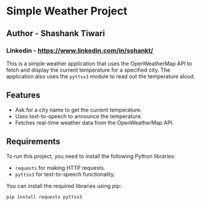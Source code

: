 # Simple Weather Project
## Author - Shashank Tiwari
### Linkedin - https://www.linkedin.com/in/sshankt/
This is a simple weather application that uses the OpenWeatherMap API to fetch and display the current temperature for a specified city. The application also uses the `pyttsx3` module to read out the temperature aloud.

## Features

- Ask for a city name to get the current temperature.
- Uses text-to-speech to announce the temperature.
- Fetches real-time weather data from the OpenWeatherMap API.

## Requirements

To run this project, you need to install the following Python libraries:

- `requests` for making HTTP requests.
- `pyttsx3` for text-to-speech functionality.

You can install the required libraries using pip:

```bash
pip install requests pyttsx3
